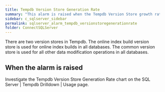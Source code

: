 ```yaml
---
title: ﻿Tempdb Version Store Generation Rate
summary: "This alarm is raised when the Tempdb Version Store growth rate is high compared to the cleanup rate."
sidebar: c_sqlserver_sidebar
permalink: sqlserver_alarm_tempdb_versionstoregenerationrate
folder: ConnectSQLServer
---
```






There are two version stores in Tempdb. The online index build version store is used for online index builds in all databases. The common version store is used for all other data modification operations in all databases.

## When the alarm is raised

Investigate the Tempdb Version Store Generation Rate chart on the SQL Server \| Tempdb Drilldown \| Usage page.
